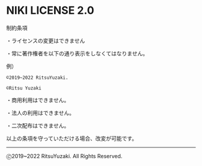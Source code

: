 # NIKI LICENSE 2.0
制約条項

・ライセンスの変更はできません

・常に著作権者を以下の通り表示をしなくてはなりません。

例）

`©2019~2022 RitsuYuzaki.`

`©Ritsu Yuzaki`

・商用利用はできません。

・法人の利用はできません。

・二次配布はできません。

以上の条項を守っていただける場合、改変が可能です。

---
🄫2019~2022 RitsuYuzaki. All Rights Reserved.